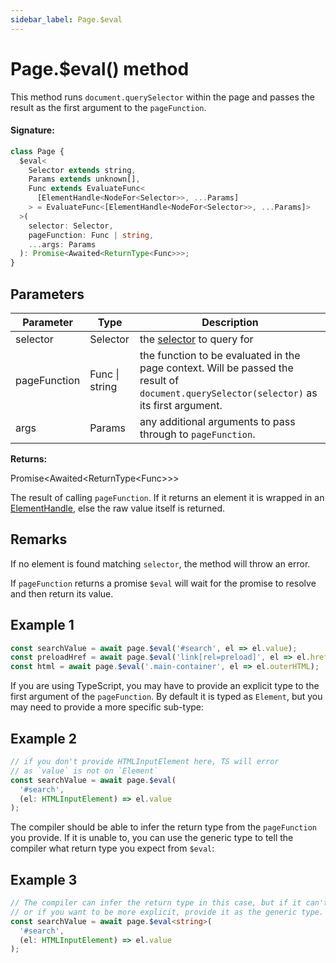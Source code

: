 ```yaml
---
sidebar_label: Page.$eval
---
```


# Page.$eval() method

This method runs `document.querySelector` within the page and passes the result as the first argument to the `pageFunction`.

#### Signature:

```typescript
class Page {
  $eval<
    Selector extends string,
    Params extends unknown[],
    Func extends EvaluateFunc<
      [ElementHandle<NodeFor<Selector>>, ...Params]
    > = EvaluateFunc<[ElementHandle<NodeFor<Selector>>, ...Params]>
  >(
    selector: Selector,
    pageFunction: Func | string,
    ...args: Params
  ): Promise<Awaited<ReturnType<Func>>>;
}
```

## Parameters

| Parameter    | Type           | Description                                                                                                                                         |
| ------------ | -------------- | --------------------------------------------------------------------------------------------------------------------------------------------------- |
| selector     | Selector       | the [selector](https://developer.mozilla.org/en-US/docs/Web/CSS/CSS_Selectors) to query for                                                         |
| pageFunction | Func \| string | the function to be evaluated in the page context. Will be passed the result of <code>document.querySelector(selector)</code> as its first argument. |
| args         | Params         | any additional arguments to pass through to <code>pageFunction</code>.                                                                              |

**Returns:**

Promise&lt;Awaited&lt;ReturnType&lt;Func&gt;&gt;&gt;

The result of calling `pageFunction`. If it returns an element it is wrapped in an [ElementHandle](./puppeteer.elementhandle.md), else the raw value itself is returned.

## Remarks

If no element is found matching `selector`, the method will throw an error.

If `pageFunction` returns a promise `$eval` will wait for the promise to resolve and then return its value.

## Example 1

```ts
const searchValue = await page.$eval('#search', el => el.value);
const preloadHref = await page.$eval('link[rel=preload]', el => el.href);
const html = await page.$eval('.main-container', el => el.outerHTML);
```

If you are using TypeScript, you may have to provide an explicit type to the first argument of the `pageFunction`. By default it is typed as `Element`, but you may need to provide a more specific sub-type:

## Example 2

```ts
// if you don't provide HTMLInputElement here, TS will error
// as `value` is not on `Element`
const searchValue = await page.$eval(
  '#search',
  (el: HTMLInputElement) => el.value
);
```

The compiler should be able to infer the return type from the `pageFunction` you provide. If it is unable to, you can use the generic type to tell the compiler what return type you expect from `$eval`:

## Example 3

```ts
// The compiler can infer the return type in this case, but if it can't
// or if you want to be more explicit, provide it as the generic type.
const searchValue = await page.$eval<string>(
  '#search',
  (el: HTMLInputElement) => el.value
);
```
